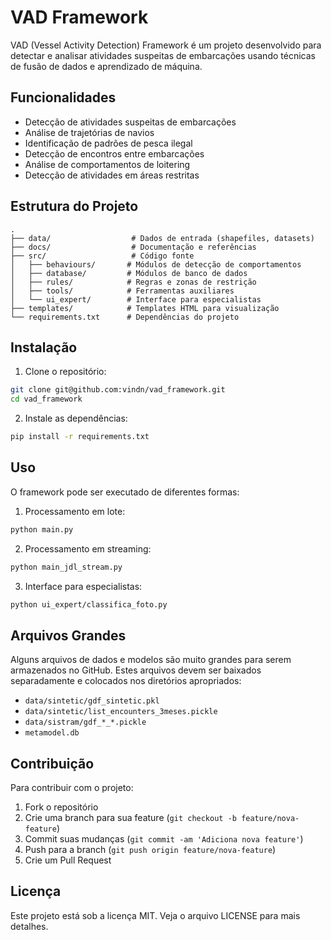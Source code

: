 # VAD Framework

VAD (Vessel Activity Detection) Framework é um projeto desenvolvido para detectar e analisar atividades suspeitas de embarcações usando técnicas de fusão de dados e aprendizado de máquina.

## Funcionalidades

- Detecção de atividades suspeitas de embarcações
- Análise de trajetórias de navios
- Identificação de padrões de pesca ilegal
- Detecção de encontros entre embarcações
- Análise de comportamentos de loitering
- Detecção de atividades em áreas restritas

## Estrutura do Projeto

```
.
├── data/                  # Dados de entrada (shapefiles, datasets)
├── docs/                  # Documentação e referências
├── src/                   # Código fonte
│   ├── behaviours/       # Módulos de detecção de comportamentos
│   ├── database/         # Módulos de banco de dados
│   ├── rules/            # Regras e zonas de restrição
│   ├── tools/            # Ferramentas auxiliares
│   └── ui_expert/        # Interface para especialistas
├── templates/            # Templates HTML para visualização
└── requirements.txt      # Dependências do projeto
```

## Instalação

1. Clone o repositório:
```bash
git clone git@github.com:vindn/vad_framework.git
cd vad_framework
```

2. Instale as dependências:
```bash
pip install -r requirements.txt
```

## Uso

O framework pode ser executado de diferentes formas:

1. Processamento em lote:
```bash
python main.py
```

2. Processamento em streaming:
```bash
python main_jdl_stream.py
```

3. Interface para especialistas:
```bash
python ui_expert/classifica_foto.py
```

## Arquivos Grandes

Alguns arquivos de dados e modelos são muito grandes para serem armazenados no GitHub. Estes arquivos devem ser baixados separadamente e colocados nos diretórios apropriados:

- `data/sintetic/gdf_sintetic.pkl`
- `data/sintetic/list_encounters_3meses.pickle`
- `data/sistram/gdf_*_*.pickle`
- `metamodel.db`

## Contribuição

Para contribuir com o projeto:

1. Fork o repositório
2. Crie uma branch para sua feature (`git checkout -b feature/nova-feature`)
3. Commit suas mudanças (`git commit -am 'Adiciona nova feature'`)
4. Push para a branch (`git push origin feature/nova-feature`)
5. Crie um Pull Request

## Licença

Este projeto está sob a licença MIT. Veja o arquivo LICENSE para mais detalhes.
